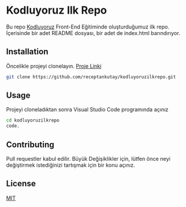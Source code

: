 # Kodluyoruz Ilk Repo

Bu repo [Kodluyoruz](https://www.kodluyoruz.org/) Front-End Eğitiminde oluşturduğumuz ilk repo. İçerisinde bir adet README dosyası, bir adet de index.html barındırıyor.

## Installation

Öncelikle projeyi clonelayın. [Proje Linki](https://github.com/receptankutay/kodluyoruzilkrepo.git)

```sh
git clone https://github.com/receptankutay/kodluyoruzilkrepo.git
```

## Usage

Projeyi cloneladıktan sonra Visual Studio Code programında açınız

```sh
cd kodluyoruzilkrepo
code.
```

## Contributing

Pull requestler kabul edilir. Büyük Değişiklikler için, lütfen önce neyi değiştirmek istediğinizi tartışmak için bir konu açınız.

## License

[MIT](https://choosealicense.com/licenses/mit/)